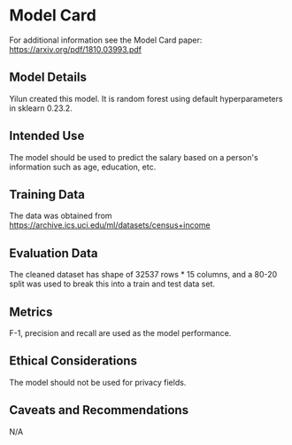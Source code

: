 # Model Card
For additional information see the Model Card paper: https://arxiv.org/pdf/1810.03993.pdf

## Model Details
Yilun created this model. It is random forest using default hyperparameters in sklearn 0.23.2.

## Intended Use
The model should be used to predict the salary based on a person's information such as age, education, etc.

## Training Data
The data was obtained from https://archive.ics.uci.edu/ml/datasets/census+income

## Evaluation Data
The cleaned dataset has shape of 32537 rows * 15 columns, and a 80-20 split was used to break this into a train and test data set.

## Metrics
F-1, precision and recall are used as the model performance.

## Ethical Considerations
The model should not be used for privacy fields.

## Caveats and Recommendations
N/A